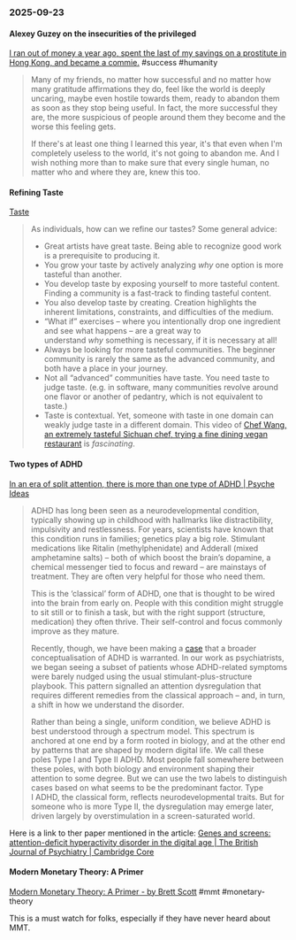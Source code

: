 ### 2025-09-23

#### Alexey Guzey on the insecurities of the privileged
[I ran out of money a year ago, spent the last of my savings on a prostitute in Hong Kong, and became a commie.](https://guzey.substack.com/p/i-ran-out-of-money-a-year-ago-spent?publication_id=8086&post_id=174298949&isFreemail=true&r=17wsq&triedRedirect=true) #success #humanity

> Many of my friends, no matter how successful and no matter how many gratitude affirmations they do, feel like the world is deeply uncaring, maybe even hostile towards them, ready to abandon them as soon as they stop being useful. In fact, the more successful they are, the more suspicious of people around them they become and the worse this feeling gets.
> 
> If there's at least one thing I learned this year, it's that even when I'm completely useless to the world, it's not going to abandon me. And I wish nothing more than to make sure that every single human, no matter who and where they are, knew this too.

#### Refining Taste
[Taste](https://www.moderndescartes.com/essays/taste/#refining-your-taste)

> As individuals, how can we refine our tastes? Some general advice:
> 
> - Great artists have great taste. Being able to recognize good work is a prerequisite to producing it.
> - You grow your taste by actively analyzing _why_ one option is more tasteful than another.
> - You develop taste by exposing yourself to more tasteful content. Finding a community is a fast-track to finding tasteful content.
> - You also develop taste by creating. Creation highlights the inherent limitations, constraints, and difficulties of the medium.
> - “What if” exercises – where you intentionally drop one ingredient and see what happens – are a great way to understand _why_ something is necessary, if it is necessary at all!
> - Always be looking for more tasteful communities. The beginner community is rarely the same as the advanced community, and both have a place in your journey.
> - Not all “advanced” communities have taste. You need taste to judge taste. (e.g. in software, many communities revolve around one flavor or another of pedantry, which is not equivalent to taste.)
> - Taste is contextual. Yet, someone with taste in one domain can weakly judge taste in a different domain. This video of [Chef Wang, an extremely tasteful Sichuan chef, trying a fine dining vegan restaurant](https://www.youtube.com/watch?v=99oj1r02hGA) is _fascinating_.


#### Two types of ADHD
[In an era of split attention, there is more than one type of ADHD \| Psyche Ideas](https://psyche.co/ideas/in-an-era-of-split-attention-there-is-more-than-one-type-of-adhd)

> ADHD has long been seen as a neurodevelopmental condition, typically showing up in childhood with hallmarks like distractibility, impulsivity and restlessness. For years, scientists have known that this condition runs in families; genetics play a big role. Stimulant medications like Ritalin (methylphenidate) and Adderall (mixed amphetamine salts) – both of which boost the brain’s dopamine, a chemical messenger tied to focus and reward – are mainstays of treatment. They are often very helpful for those who need them.
> 
> This is the ‘classical’ form of ADHD, one that is thought to be wired into the brain from early on. People with this condition might struggle to sit still or to finish a task, but with the right support (structure, medication) they often thrive. Their self-control and focus commonly improve as they mature.
> 
> Recently, though, we have been making a [case](https://www.cambridge.org/core/journals/the-british-journal-of-psychiatry/article/genes-and-screens-attentiondeficit-hyperactivity-disorder-in-the-digital-age/D692E6A269DD6FCB2CF965814270EEB9) that a broader conceptualisation of ADHD is warranted. In our work as psychiatrists, we began seeing a subset of patients whose ADHD-related symptoms were barely nudged using the usual stimulant-plus-structure playbook. This pattern signalled an attention dysregulation that requires different remedies from the classical approach – and, in turn, a shift in how we understand the disorder.
> 
> Rather than being a single, uniform condition, we believe ADHD is best understood through a spectrum model. This spectrum is anchored at one end by a form rooted in biology, and at the other end by patterns that are shaped by modern digital life. We call these poles Type I and Type II ADHD. Most people fall somewhere between these poles, with both biology and environment shaping their attention to some degree. But we can use the two labels to distinguish cases based on what seems to be the predominant factor. Type I ADHD, the classical form, reflects neurodevelopmental traits. But for someone who is more Type II, the dysregulation may emerge later, driven largely by overstimulation in a screen-saturated world.

Here is a link to ther paper mentioned in the article: [Genes and screens: attention-deficit hyperactivity disorder in the digital age \| The British Journal of Psychiatry \| Cambridge Core](https://www.cambridge.org/core/journals/the-british-journal-of-psychiatry/article/genes-and-screens-attentiondeficit-hyperactivity-disorder-in-the-digital-age/D692E6A269DD6FCB2CF965814270EEB9)

#### Modern Monetary Theory: A Primer
[Modern Monetary Theory: A Primer - by Brett Scott](https://www.asomo.co/p/modern-monetary-theory-mmt-a-primer?publication_id=69390&post_id=174332328&triggerShare=true&isFreemail=true&r=17wsq&triedRedirect=true) #mmt #monetary-theory 

This is a must watch for folks, especially if they have never heard about MMT.

